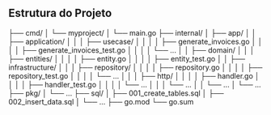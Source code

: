 ## Estrutura do Projeto
├── cmd/
│   └── myproject/
│       └── main.go
├── internal/
│   ├── app/
│   │   ├── application/
│   │   │   ├── usecase/
│   │   │   │   ├── generate_invoices.go
│   │   │   │   ├── generate_invoices_test.go
│   │   │   │   └── ...
│   │   ├── domain/
│   │   │   ├── entities/
│   │   │   │   ├── entity.go
│   │   │   │   ├── entity_test.go
│   │   ├── infrastructure/
│   │   │   ├── repository/
│   │   │   │   ├── repository.go
│   │   │   │   ├── repository_test.go
│   │   │   │   └── ...
│   │   │   ├── http/
│   │   │   │   ├── handler.go
│   │   │   │   ├── handler_test.go
│   │   │   │   └── ...
│   │   │   └── ...
│   │   └── ...
│   └── ...
├── pkg/
│   └── ...
├── sql/
│   ├── 001_create_tables.sql
│   ├── 002_insert_data.sql
│   └── ...
├── go.mod
└── go.sum